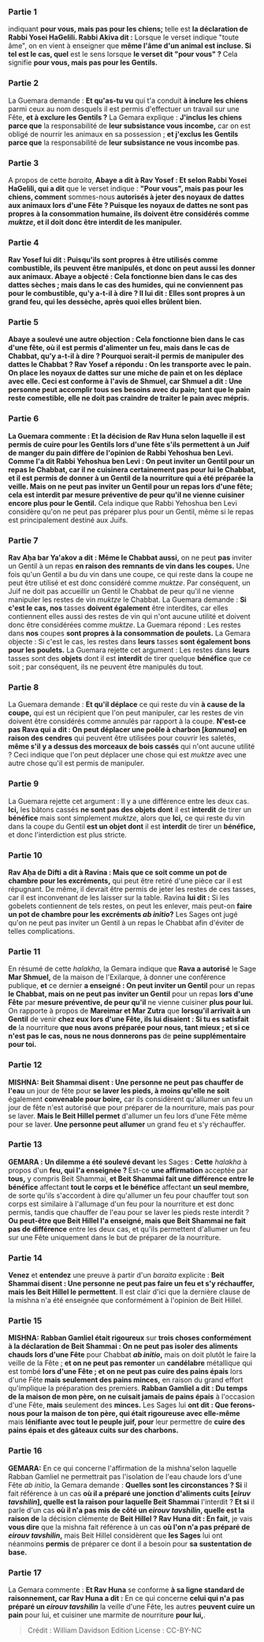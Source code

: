 
### Partie 1
indiquant <b>pour vous, mais pas pour les chiens;</b> telle est <b>la déclaration de Rabbi Yosei HaGelili. Rabbi Akiva dit :</b> Lorsque le verset indique "toute âme", on en vient à enseigner que <b>même l'âme d'un animal est incluse. Si tel est le cas, quel</b> est le sens lorsque <b>le verset dit "pour vous" ? </b> Cela signifie <b>pour vous, mais pas pour les Gentils.</b>

### Partie 2
La Guemara demande : <b>Et qu'as-tu vu</b> qui t'a conduit <b>à inclure les chiens</b> parmi ceux au nom desquels il est permis d'effectuer un travail sur une Fête, <b>et à exclure les Gentils ?</b> La Gemara explique : <b>J'inclus les chiens parce que</b> la responsabilité de <b>leur subsistance vous incombe,</b> car on est obligé de nourrir les animaux en sa possession ; <b>et j'exclus les Gentils parce que</b> la responsabilité de <b>leur subsistance ne vous incombe pas</b>. </b>

### Partie 3
A propos de cette <i>baraita</i>, <b>Abaye a dit à Rav Yosef : Et selon Rabbi Yosei HaGelili, qui a dit</b> que le verset indique : <b>"Pour vous", mais pas pour les chiens, comment</b> sommes-nous <b>autorisés à <b>jeter des noyaux de dattes aux animaux lors d'une Fête ?</b> Puisque les noyaux de dattes ne sont pas propres à la consommation humaine, ils doivent être considérés comme <i>muktze</i>, et il doit donc être interdit de les manipuler.

### Partie 4
Rav Yosef lui <b>dit : Puisqu'ils sont propres à être utilisés comme combustible,</b> ils peuvent être manipulés, et donc on peut aussi les donner aux animaux. Abaye a objecté : Cela fonctionne <b>bien dans</b> le cas des dattes <b>sèches</b> ; mais <b>dans</b> le cas des <b>humides,</b> qui ne conviennent pas pour le combustible, <b>qu'y a-t-il à dire ? Il lui dit : Elles sont propres à un grand feu,</b> qui les dessèche, après quoi elles brûlent bien.

### Partie 5
Abaye a soulevé une autre objection : Cela fonctionne <b>bien dans</b> le cas d'une <b>fête,</b> où il est permis d'alimenter un feu, mais <b>dans</b> le cas de <b>Chabbat, qu'y a-t-il à dire ?</b> Pourquoi serait-il permis de manipuler des dattes le Chabbat ? Rav Yosef a répondu : <b>On les transporte avec le pain.</b> On place les noyaux de dattes sur une miche de pain et on les déplace avec elle. Ceci est conforme à l'avis de <b>Shmuel, car Shmuel a dit : Une personne peut accomplir tous ses besoins avec du pain;</b> tant que le pain reste comestible, elle ne doit pas craindre de traiter le pain avec mépris.

### Partie 6
La Guemara commente : <b>Et</b> la décision de Rav Huna selon laquelle il est permis de cuire pour les Gentils lors d'une fête s'ils permettent à un Juif de manger du pain <b>diffère</b> de l'opinion de <b>Rabbi Yehoshua ben Levi. Comme l'a dit Rabbi Yehoshua ben Levi : On peut inviter un Gentil</b> pour un repas <b>le Chabbat,</b> car il ne cuisinera certainement pas pour lui le Chabbat, et il est permis de donner à un Gentil de la nourriture qui a été préparée la veille. <b>Mais on ne peut pas inviter un Gentil</b> pour un repas <b>lors d'une fête;</b> cela est interdit par <b>mesure préventive de peur qu'il</b> ne vienne cuisiner <b>encore plus pour</b> le Gentil.</b> Cela indique que Rabbi Yehoshua ben Levi considère qu'on ne peut pas préparer plus pour un Gentil, même si le repas est principalement destiné aux Juifs.

### Partie 7
<b>Rav Aḥa bar Ya'akov a dit : Même le Chabbat aussi,</b> on ne peut <b>pas</b> inviter un Gentil à un repas <b>en raison des <b>remnants de vin</b> dans les coupes.</b> Une fois qu'un Gentil a bu du vin dans une coupe, ce qui reste dans la coupe ne peut être utilisé et est donc considéré comme <i>muktze</i>. Par conséquent, un Juif ne doit pas accueillir un Gentil le Chabbat de peur qu'il ne vienne manipuler les restes de vin <i>muktze</i> le Chabbat. La Guemara demande : <b>Si c'est le cas, nos</b> tasses <b>doivent également</b> être interdites, car elles contiennent elles aussi des restes de vin qui n'ont aucune utilité et doivent donc être considérées comme <i>muktze</i>. La Guemara répond : Les restes dans <b>nos</b> coupes <b>sont propres à la consommation de poulets.</b> La Gemara objecte : Si c'est le cas, les restes dans <b>leurs</b> tasses <b>sont également bons pour les poulets.</b> La Guemara rejette cet argument : Les restes dans <b>leurs</b> tasses sont des <b>objets</b> dont il est <b>interdit</b> de tirer quelque <b>bénéfice</b> que ce soit ; par conséquent, ils ne peuvent être manipulés du tout.

### Partie 8
La Guemara demande : <b>Et qu'il déplace</b> ce qui reste du vin <b>à cause de la coupe,</b> qui est un récipient que l'on peut manipuler, car les restes de vin doivent être considérés comme annulés par rapport à la coupe. <b>N'est-ce pas Rava qui a dit : On peut déplacer une poêle à charbon [<i>kannuna</i>] en raison des cendres</b> qui peuvent être utilisées pour couvrir les saletés, <b>même s'il y a dessus des morceaux de bois cassés</b> qui n'ont aucune utilité ? Ceci indique que l'on peut déplacer une chose qui est <i>muktze</i> avec une autre chose qu'il est permis de manipuler.

### Partie 9
La Guemara rejette cet argument : Il y a une différence entre les deux cas. <b>Ici,</b> les bâtons cassés <b>ne sont pas des objets dont</b> il est <b>interdit</b> de tirer un <b>bénéfice</b> mais sont simplement <i>muktze</i>, alors que <b>Ici,</b> ce qui reste du vin dans la coupe du Gentil <b>est un objet dont</b> il est <b>interdit</b> de tirer un <b>bénéfice,</b> et donc l'interdiction est plus stricte.

### Partie 10
<b>Rav Aḥa de Difti a dit à Ravina : Mais que ce soit comme un pot de chambre pour les excréments,</b> qui peut être retiré d'une pièce car il est répugnant. De même, il devrait être permis de jeter les restes de ces tasses, car il est inconvenant de les laisser sur la table. Ravina <b>lui dit :</b> Si les gobelets contiennent de tels restes, on peut les enlever, mais peut-on <b>faire un pot de chambre pour les excréments <i>ab initio</i>?</b> Les Sages ont jugé qu'on ne peut pas inviter un Gentil à un repas le Chabbat afin d'éviter de telles complications.

### Partie 11
En résumé de cette <i>halakha</i>, la Gemara indique que <b>Rava a autorisé</b> le Sage <b>Mar Shmuel,</b> de la maison de l'Exilarque, à donner une conférence publique, <b>et</b> ce dernier <b>a enseigné : On peut inviter un Gentil</b> pour un repas <b>le Chabbat, mais on ne peut pas inviter un Gentil</b> pour un repas <b>lors d'une Fête</b> par <b>mesure préventive, de peur qu'il</b> ne vienne cuisiner <b>plus pour lui. </b> On rapporte à propos de <b>Mareimar et Mar Zutra</b> que <b>lorsqu'il arrivait à un Gentil</b> de venir <b>chez eux</b> <b>lors d'une Fête, ils lui disaient : Si tu es satisfait de</b> la nourriture <b>que nous avons préparée pour nous, tant mieux ; et si ce n'est pas le cas, nous ne nous donnerons pas</b> de <b>peine supplémentaire pour toi.</b>

### Partie 12
<strong>MISHNA:</strong> <b>Beit Shammai disent : Une personne ne peut pas chauffer de l'eau</b> un jour de fête pour <b>se laver les pieds, à moins qu'elle ne soit</b> également <b>convenable pour boire,</b> car ils considèrent qu'allumer un feu un jour de fête n'est autorisé que pour préparer de la nourriture, mais pas pour se laver. <b>Mais le Beit Hillel permet</b> d'allumer un feu lors d'une Fête même pour se laver. <b>Une personne peut allumer</b> un grand feu et s'y réchauffer.

### Partie 13
<strong>GEMARA :</strong> <b>Un dilemme a été soulevé devant</b> les Sages : <b>Cette</b> <i>halakha</i> à propos d'un <b>feu, qui l'a enseignée ? </b> Est-ce <b>une affirmation</b> acceptée par <b>tous,</b> y compris Beit Shammai, <b>et Beit Shammai fait une différence entre le bénéfice</b> affectant <b>tout le corps et le bénéfice</b> affectant <b>un seul membre,</b> de sorte qu'ils s'accordent à dire qu'allumer un feu pour chauffer tout son corps est similaire à l'allumage d'un feu pour la nourriture et est donc permis, tandis que chauffer de l'eau pour se laver les pieds reste interdit ? <b>Ou peut-être que Beit Hillel l'a enseigné, mais que Beit Shammai ne fait pas de différence</b> entre les deux cas, et qu'ils permettent d'allumer un feu sur une Fête uniquement dans le but de préparer de la nourriture.

### Partie 14
<b>Venez</b> et <b>entendez</b> une preuve à partir d'un <i>baraita</i> explicite : <b>Beit Shammai disent : Une personne ne peut pas faire un feu et s'y réchauffer, mais les Beit Hillel le permettent</b>. Il est clair d'ici que la dernière clause de la mishna n'a été enseignée que conformément à l'opinion de Beit Hillel.

### Partie 15
<strong>MISHNA:</strong> <b>Rabban Gamliel était rigoureux</b> sur <b>trois choses conformément à la déclaration de Beit Shammai : On ne peut pas isoler des aliments chauds lors d'une Fête</b> pour Chabbat <b><i>ab initio</i>,</b> mais on doit plutôt le faire la veille de la Fête ; <b>et on ne peut pas remonter</b> un <b>candélabre</b> métallique qui est tombé <b>lors d'une Fête ; et on ne peut pas cuire des pains épais</b> lors d'une Fête <b>mais seulement des pains minces,</b> en raison du grand effort qu'implique la préparation des premiers. <b>Rabban Gamliel a dit : Du temps de la maison de mon père, on ne cuisait jamais de pains épais</b> à l'occasion d'une Fête, <b>mais</b> seulement des <b>minces.</b> Les Sages lui <b>ont dit : Que ferons-nous pour la maison de ton père, qui était rigoureuse avec elle-même</b> mais <b>lénifiante avec tout le peuple juif, pour</b> leur permettre de <b>cuire des pains épais et des gâteaux cuits sur des charbons.</b>

### Partie 16
<strong>GEMARA:</strong> En ce qui concerne l'affirmation de la mishna'selon laquelle Rabban Gamliel ne permettrait pas l'isolation de l'eau chaude lors d'une Fête <i>ab initio</i>, la Gemara demande : <b>Quelles sont les circonstances ? Si</b> il fait référence à un cas <b>où il a préparé une jonction d'aliments cuits [<i>eiruv tavshilin</i>], quelle est la raison pour laquelle Beit Shammai</b> l'interdit ? <b>Et si</b> il parle d'un cas <b>où il n'a pas mis de côté un <i>eirouv tavshilin</i>, quelle est la raison de</b> la décision clémente de <b>Beit Hillel ? Rav Huna dit : En fait,</b> je vais <b>vous dire</b> que la mishna fait référence à un cas <b>où l'on n'a pas préparé de <i>eirouv tavshilin</i>,</b> mais Beit Hillel considèrent que <b>les Sages</b> lui ont néanmoins <b>permis</b> de préparer ce dont il a besoin pour <b>sa</b> <b>sustentation de base.</b>

### Partie 17
La Gemara commente : <b>Et Rav Huna</b> se conforme <b>à sa ligne standard de <b>raisonnement</b>, car Rav Huna a dit :</b> En ce qui concerne <b>celui qui n'a pas préparé un <i>eirouv tavshilin</i></b> la veille d'une Fête, les autres <b>peuvent cuire un pain</b> pour lui, et cuisiner une marmite</b> de nourriture <b>pour lui,</b>.

>Crédit : William Davidson Edition
>License : CC-BY-NC